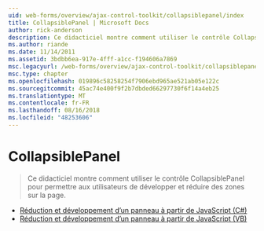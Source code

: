 ```yaml
---
uid: web-forms/overview/ajax-control-toolkit/collapsiblepanel/index
title: CollapsiblePanel | Microsoft Docs
author: rick-anderson
description: Ce didacticiel montre comment utiliser le contrôle CollapsiblePanel pour permettre aux utilisateurs de développer et réduire des zones sur la page.
ms.author: riande
ms.date: 11/14/2011
ms.assetid: 3bdbb6ea-917e-4fff-a1cc-f194606a7869
msc.legacyurl: /web-forms/overview/ajax-control-toolkit/collapsiblepanel
msc.type: chapter
ms.openlocfilehash: 019896c58258254f7906ebd965ae521ab05e122c
ms.sourcegitcommit: 45ac74e400f9f2b7dbded66297730f6f14a4eb25
ms.translationtype: MT
ms.contentlocale: fr-FR
ms.lasthandoff: 08/16/2018
ms.locfileid: "48253606"
---
```

<a name="collapsiblepanel"></a>CollapsiblePanel
====================
> Ce didacticiel montre comment utiliser le contrôle CollapsiblePanel pour permettre aux utilisateurs de développer et réduire des zones sur la page.


- [Réduction et développement d’un panneau à partir de JavaScript (C#)](collapsing-and-expanding-a-panel-from-javascript-cs.md)
- [Réduction et développement d’un panneau à partir de JavaScript (VB)](collapsing-and-expanding-a-panel-from-javascript-vb.md)
